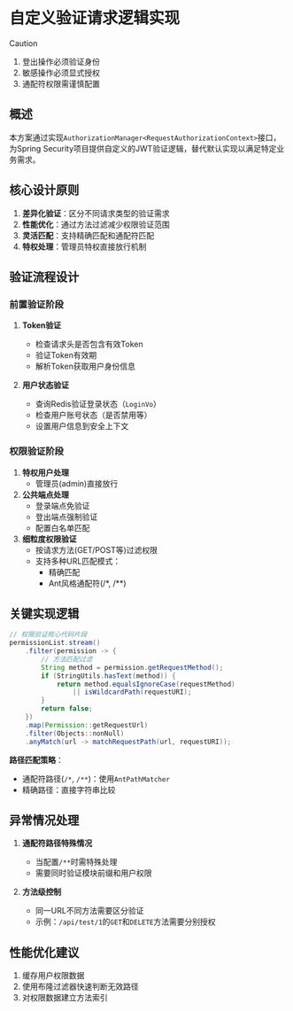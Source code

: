 # 自定义验证请求逻辑实现

> [!CAUTION]
>
> 1. 登出操作必须验证身份
> 2. 敏感操作必须显式授权
> 3. 通配符权限需谨慎配置

## 概述

本方案通过实现`AuthorizationManager<RequestAuthorizationContext>`接口，为Spring Security项目提供自定义的JWT验证逻辑，替代默认实现以满足特定业务需求。

## 核心设计原则

1. **差异化验证**：区分不同请求类型的验证需求
2. **性能优化**：通过方法过滤减少权限验证范围
3. **灵活匹配**：支持精确匹配和通配符匹配
4. **特权处理**：管理员特权直接放行机制

## 验证流程设计

### 前置验证阶段
1. **Token验证**
   - 检查请求头是否包含有效Token
   - 验证Token有效期
   - 解析Token获取用户身份信息

2. **用户状态验证**
   - 查询Redis验证登录状态（`LoginVo`）
   - 检查用户账号状态（是否禁用等）
   - 设置用户信息到安全上下文

### 权限验证阶段
1. **特权用户处理**
   - 管理员(admin)直接放行
2. **公共端点处理**
   - 登录端点免验证
   - 登出端点强制验证
   - 配置白名单匹配
3. **细粒度权限验证**
   - 按请求方法(GET/POST等)过滤权限
   - 支持多种URL匹配模式：
     - 精确匹配
     - Ant风格通配符(/*, /**)

## 关键实现逻辑

```java
// 权限验证核心代码片段
permissionList.stream()
    .filter(permission -> {
        // 方法匹配过滤
        String method = permission.getRequestMethod();
        if (StringUtils.hasText(method)) {
            return method.equalsIgnoreCase(requestMethod) 
                || isWildcardPath(requestURI);
        }
        return false;
    })
    .map(Permission::getRequestUrl)
    .filter(Objects::nonNull)
    .anyMatch(url -> matchRequestPath(url, requestURI));
```

**路径匹配策略**：
- 通配符路径(`/*`, `/**`)：使用`AntPathMatcher`
- 精确路径：直接字符串比较

## 异常情况处理

1. **通配符路径特殊情况**
   - 当配置`/**`时需特殊处理
   - 需要同时验证模块前缀和用户权限

2. **方法级控制**
   - 同一URL不同方法需要区分验证
   - 示例：`/api/test/1`的`GET`和`DELETE`方法需要分别授权

## 性能优化建议

1. 缓存用户权限数据
2. 使用布隆过滤器快速判断无效路径
3. 对权限数据建立方法索引
